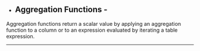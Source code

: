 - ## Aggregation Functions -
Aggregation functions return a scalar value by applying an aggregation function to a column or to an expression evaluated by iterating a table expression.


------------------------------------------------------------------------------------------------------------------------------------------------------------------------------------------
